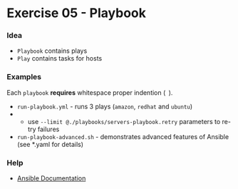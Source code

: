 # Exercise 05 - Playbook

### Idea
* `Playbook` contains plays
* `Play` contains tasks for hosts

### Examples
Each `playbook` **requires** whitespace proper indention (` `).
* `run-playbook.yml` - runs 3 plays (`amazon`, `redhat` and `ubuntu`)
* * use `--limit @./playbooks/servers-playbook.retry` parameters to re-try failures
* `run-playbook-advanced.sh` - demonstrates advanced features of Ansible (see *.yaml for details)

### Help
* [Ansible Documentation](https://docs.ansible.com/)
